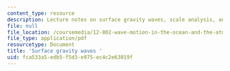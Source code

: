 ```yaml
---
content_type: resource
description: Lecture notes on surface gravity waves, scale analysis, and linear solutions.
file: null
file_location: /coursemedia/12-802-wave-motion-in-the-ocean-and-the-atmosphere-spring-2008/fca533a5edb5f5d3e975ec4c2e63019f_MIT12_802S08_lec03.pdf
file_type: application/pdf
resourcetype: Document
title: 'Surface gravity waves '
uid: fca533a5-edb5-f5d3-e975-ec4c2e63019f
---
```

